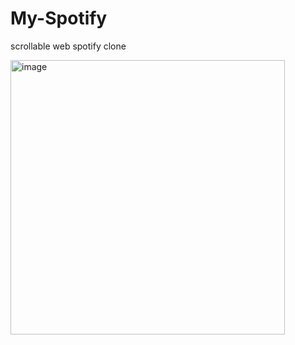 # My-Spotify
scrollable web spotify clone

<img width="439" alt="image" src="https://github.com/user-attachments/assets/66525cd5-f29a-4913-951f-8f41c67d173b" />
